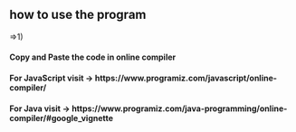<h2>how to use the program</h2>
=>1)<h4> Copy and Paste the code in online compiler<h4>
  <h4><b>For JavaScript visit -> </b> https://www.programiz.com/javascript/online-compiler/ </h4>
  <h4><b>For Java visit -> </b> https://www.programiz.com/java-programming/online-compiler/#google_vignette </h4>
